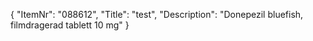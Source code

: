 {
  "ItemNr": "088612",
  "Title": "test",
  "Description": "Donepezil bluefish, filmdragerad tablett 10 mg"
}